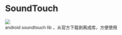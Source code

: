 # SoundTouch  
[![](https://jitpack.io/v/a1anwang/SoundTouch.svg)](https://jitpack.io/#a1anwang/SoundTouch)  
 android soundtouch lib ，从官方下载剥离成库，方便使用
 

